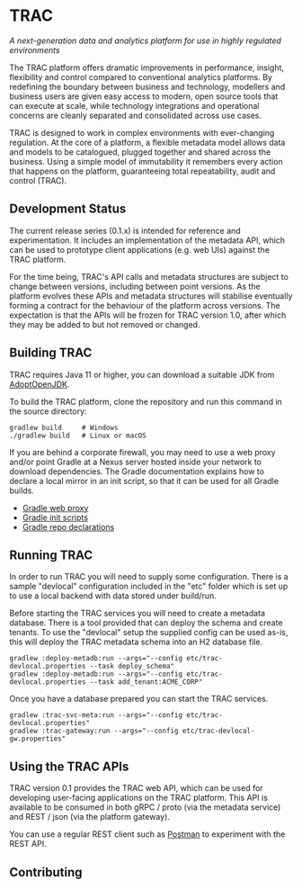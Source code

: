 # TRAC

*A next-generation data and analytics platform for use in highly regulated environments*


The TRAC platform offers dramatic improvements in performance, insight,
flexibility and control compared to conventional analytics platforms. By 
redefining the boundary between business and technology, modellers and
business users are given easy access to modern, open source tools that can
execute at scale, while technology integrations and operational concerns are
cleanly separated and consolidated across use cases.

TRAC is designed to work in complex environments with ever-changing regulation.
At the core of a platform, a flexible metadata model allows data and models to
be catalogued, plugged together and shared across the business. Using a simple
model of immutability it remembers every action that happens on the platform,
guaranteeing total repeatability, audit and control (TRAC).


## Development Status

The current release series (0.1.x) is intended for reference and experimentation.
It includes an implementation of the metadata API, which can be used to
prototype client applications (e.g. web UIs) against the TRAC platform.

For the time being, TRAC's API calls and metadata structures are subject to
change between versions, including between point versions. As the platform
evolves these APIs and metadata structures will stabilise eventually forming
a contract for the behaviour of the platform across versions. The expectation
is that the APIs will be frozen for TRAC version 1.0, after which they may
be added to but not removed or changed.


## Building TRAC

TRAC requires Java 11 or higher, you can download a suitable JDK from
[AdoptOpenJDK](https://adoptopenjdk.net/).

To build the TRAC platform, clone the repository and run this command
in the source directory:

    gradlew build     # Windows
    ./gradlew build   # Linux or macOS
    
If you are behind a corporate firewall, you may need to use a web proxy and/or
point Gradle at a Nexus server hosted inside your network to download 
dependencies. The Gradle documentation explains how to declare a local mirror
in an init script, so that it can be used for all Gradle builds.

* [Gradle web proxy](https://docs.gradle.org/current/userguide/build_environment.html#sec:accessing_the_web_via_a_proxy)
* [Gradle init scripts](https://docs.gradle.org/current/userguide/init_scripts.html)
* [Gradle repo declarations](https://docs.gradle.org/current/userguide/declaring_repositories.html)


## Running TRAC

In order to run TRAC you will need to supply some configuration. There is a
sample "devlocal" configuration included in the "etc" folder which is set up
to use a local backend with data stored under build/run.

Before starting the TRAC services you will need to create a metadata database.
There is a tool provided that can deploy the schema and create tenants. To use
the "devlocal" setup the supplied config can be used as-is, this will deploy
the TRAC metadata schema into an H2 database file.

    gradlew :deploy-metadb:run --args="--config etc/trac-devlocal.properties --task deploy_schema"
    gradlew :deploy-metadb:run --args="--config etc/trac-devlocal.properties --task add_tenant:ACME_CORP"

Once you have a database prepared you can start the TRAC services.

    gradlew :trac-svc-meta:run --args="--config etc/trac-devlocal.properties"
    gradlew :trac-gateway:run --args="--config etc/trac-devlocal-gw.properties"


## Using the TRAC APIs

TRAC version 0.1 provides the TRAC web API, which can be used for developing
user-facing applications on the TRAC platform. This API is available to be
consumed in both gRPC / proto (via the metadata service) and REST / json (via
the platform gateway).

You can use a regular REST client such as [Postman](https://www.postman.com/)
to experiment with the REST API.


## Contributing

